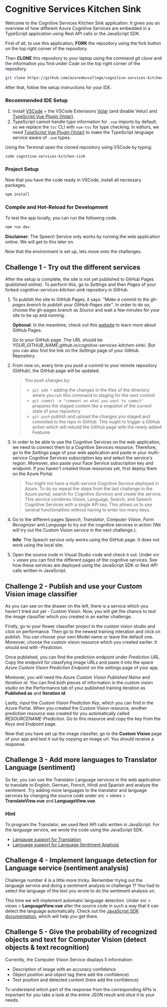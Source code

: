# Cognitive Services Kitchen Sink

Welcome to the Cognitive Services Kitchen Sink application. It gives you an overview of how different Azure Cognitive Services are embedded in a TypeScript application using Rest API calls or the JavaScript SDK.

First of all, to use this application, **FORK** the repository using the fork button on the top right corner of the repository.

Then **CLONE** this repository to your laptop using the command _git clone_ and the information you find under _Code_ on the top right corner of the repository.

```sh
git clone https://github.com/azuredevcollege/cognitive-services-kitchen-sink.git
```

After that, follow the setup instructions for your IDE.

### Recommended IDE Setup

1. Install [VSCode](https://code.visualstudio.com/) + the VSCode Extensions [Volar](https://marketplace.visualstudio.com/items?itemName=johnsoncodehk.volar) (and disable Vetur) and [TypeScript Vue Plugin (Volar)](https://marketplace.visualstudio.com/items?itemName=johnsoncodehk.vscode-typescript-vue-plugin).
2. TypeScript cannot handle type information for `.vue` imports by default, so we replace the `tsc` CLI with `vue-tsc` for type checking. In editors, we need [TypeScript Vue Plugin (Volar)](https://marketplace.visualstudio.com/items?itemName=johnsoncodehk.vscode-typescript-vue-plugin) to make the TypeScript language service aware of `.vue` types.

Using the Terminal open the cloned repository using VSCode by typing:

```sh
code cognitive-services-kitchen-sink
```

### Project Setup

Now that you have the code ready in VSCode, install all necessary packages.

```sh
npm install
```

### Compile and Hot-Reload for Development

To test the app locally, you can run the following code.

```sh
npm run dev
```

**Disclaimer**: The Speech Service only works by running the web application online. We will get to this later on.

Now that the environment is set up, lets move onto the challenges.

## Challenge 1 - Try out the different services

After the setup is complete, the site is not yet published to GitHub Pages (published online). To perform this, go to _Settings_ and then _Pages_ of your forked _cognitive-services-kitchen-sink_ repository in GitHub.

1. To publish the site to GitHub Pages, it says:
   _"Make a commit to the gh-pages branch to publish your GitHub Pages site"_. In order to do so, choose the gh-pages branch as _Source_ and wait a few minutes for your site to be up and running.

   **Optional**: In the meantime, check out this [website](https://docs.github.com/en/pages/getting-started-with-github-pages) to learn more about GitHub Pages.

   Go to your GitHub page. The URL should be *YOUR_GITHUB_NAME.github.io/cognitive-services-kitchen-sink/*. But you can also find the link on the *Settings* page of your GitHub Repository.

1. From now on, every time you push a commit to your remote repository (GitHub), the GitHub page will be updated.
   > You push changes by:
      > - `git add *` adding the changes in the files of the directory where you run this command to staging for the next commit
      > - `git commit -m "comment on what you want to commit"` prepares the staged content like a snapshot of the current state of your repository
      > - `git push` publish and upload the changes you staged and commited to the repo in GitHub. This ought to trigger a GitHub action which will rebuild the GitHub page with the newly added Features

1. In order to be able to use the Cognitive Services on the web application, we need to connect them to a Cognitive Services resource. Therefore, go to the _Settings_ page of your web application and paste in your multi-service Cognitive Services subscription key and select the service's region. Moreover, also paste your Face Service subscription key and endpoint. If you haven't created those resources yet, first deploy them on the Azure Portal.
   > You might not have a multi-service Cognitive Service deployed in Azure. To do so repeat the steps from the last challenge in the Azure portal, search for *Cognitive Services* and create the service. This service combines Vision, Language, Search, and Speech Cognitive Services with a single API key. This allows us to use several functionalities without having to enter too many keys.

1. Go to the different pages _Speech_,  _Translator_, _Computer Vision_, _Form Recognizer_ and _Language_ to try out the cognitive services in action (We will try out the Custom Vision service in the next challenge.).

   **Info**: The Speech service only works using the GitHub page. It does not work using the local site.

1. Open the source code in Visual Studio code and check it out. Under _src_ > _views_ you can find the different pages of the cognitive services. See how these services are deployed using the JavaScript SDK or Rest API calls written in JavaScript.

## Challenge 2 - Publish and use your Custom Vision image classifier

As you can see on the drawer on the left, there is a service which you haven't tried out yet - Custom Vision. Now, you will get the chance to test the image classifier which you created in an earlier challenge.

Firstly, go to your flower classifier project in the custom vision studio and click on performance. Then go to the newest training interation and click on publish. You can choose your own Model name or leave the default one. Moreover, choose the custom vision resource which you created earlier. It should end with _-Prediction_.

Once published, you can find the prediction endpoint under _Prediction URL_. Copy the endpoint for classfying image URLs and paste it into the space _Azure Custom Vision Prediction Endpoint_ on the settings page of your app.

Moreover, you will need the _Azure Custom Vision Published Name_ and _Iteration id_. You can find both pieces of information in the custom vision studio on the Performance tab of your published training iteration as **Published as** and **Iteration id**.

Lastly, input the _Custom Vision Prediction Key_, which you can find in the Azure Portal. When you created the Custom Vision resource, another prediction resource was created for you automatically called _RESOURCENAME-Prediction_. Go to this resource and copy the key from the _Keys and Endpoint_ page.

Now that you have set up the image classfier, go to the **Custom Vision** page of your app and test it out by copying an image url. You should receive a response.

## Challenge 3 - Add more languages to Translator Language (sentiment)

So far, you can use the Translator Language services in the web application to translate to English, German, French, Hindi and Spanish and analyze the sentiment. Try adding more languages to the translator and language services by changing the source code under _src_ > _views_ > **TranslateView.vue** and **LanguageView.vue**.

### Hint

To program the Translator, we used Rest API calls written in JavaScript. For the language service, we wrote the code using the JavaScript SDK.

- [Langauge support for Translation](https://docs.microsoft.com/en-us/azure/cognitive-services/translator/language-support)
- [Language support for Language Sentiment Analysis](https://docs.microsoft.com/en-us/azure/cognitive-services/language-service/sentiment-opinion-mining/language-support)

## Challenge 4 - Implement language detection for Language service (sentiment analysis)

Challenge number 4 is a little more tricky. Remember trying out the language service and doing a sentiment analysis in challenge 1? You had to select the language of the text you wrote to do the sentiment analysis on.

This time we will implement automatic language detection. Under _src_ > _views_ > **LanguageView.vue** alter the source code in such a way that it can detect the language automatically. Check out the [JavaScript SDK documentation](https://docs.microsoft.com/en-us/javascript/api/@azure/ai-text-analytics/?view=azure-node-latest), which will help you get there.

## Challenge 5 - Give the probability of recognized objects and text for Computer Vision (detect objects & text recognition)

Currently, the Computer Vision Service displays 5 information:

- Description of image with an accuracy confidence
- Object position and object tag (here add the confidence)
- Text position and detected content (here add the confidence)

To understand which part of the response from the corresponding APIs is important for you take a look at the entire JSON result and slice it to your needs.
